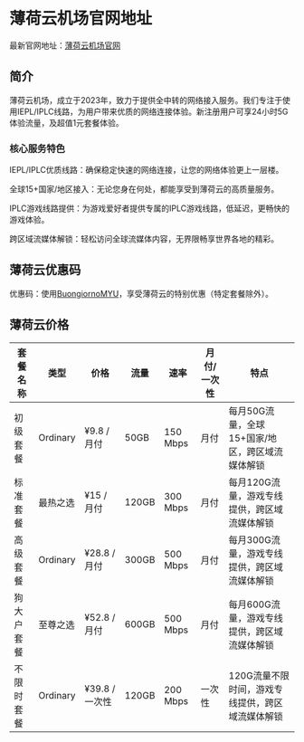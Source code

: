 # 薄荷云机场官网地址

最新官网地址：[薄荷云机场官网](https://myu.best/register?aff=IVEtxOop)


## 简介

薄荷云机场，成立于2023年，致力于提供全中转的网络接入服务。我们专注于使用IEPL/IPLC线路，为用户带来优质的网络连接体验。新注册用户可享24小时5G体验流量，及超值1元套餐体验。

### 核心服务特色
IEPL/IPLC优质线路：确保稳定快速的网络连接，让您的网络体验更上一层楼。

全球15+国家/地区接入：无论您身在何处，都能享受到薄荷云的高质量服务。

IPLC游戏线路提供：为游戏爱好者提供专属的IPLC游戏线路，低延迟，更畅快的游戏体验。

跨区域流媒体解锁：轻松访问全球流媒体内容，无界限畅享世界各地的精彩。



## 薄荷云优惠码

优惠码：使用[BuongiornoMYU](https://myu.best/register?aff=IVEtxOop)，享受薄荷云的特别优惠（特定套餐除外）。


## 薄荷云价格

| 套餐名称     | 类型        | 价格          | 流量       | 速率     | 月付/一次性    | 特点                                      |
|----------|-----------|-------------|----------|--------|------------|-----------------------------------------|
| 初级套餐    | Ordinary   | ¥9.8 / 月付   | 50GB     | 150 Mbps | 月付         | 每月50G流量，全球15+国家/地区，跨区域流媒体解锁    |
| 标准套餐    | 最热之选     | ¥15 / 月付    | 120GB    | 300 Mbps | 月付         | 每月120G流量，游戏专线提供，跨区域流媒体解锁     |
| 高级套餐    | Ordinary   | ¥28.8 / 月付  | 300GB    | 500 Mbps | 月付         | 每月300G流量，游戏专线提供，跨区域流媒体解锁     |
| 狗大户套餐  | 至尊之选     | ¥52.8 / 月付  | 600GB    | 500 Mbps | 月付         | 每月600G流量，游戏专线提供，跨区域流媒体解锁     |
| 不限时套餐  | Ordinary   | ¥39.8 / 一次性 | 120GB    | 200 Mbps | 一次性        | 120G流量不限时间，游戏专线提供，跨区域流媒体解锁 |
